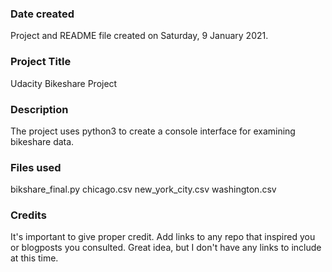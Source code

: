 ### Date created
Project and README file created on Saturday, 9 January 2021.

### Project Title
Udacity Bikeshare Project

### Description
The project uses python3 to create a console interface for examining bikeshare data.

### Files used
bikshare_final.py
chicago.csv
new_york_city.csv
washington.csv

### Credits
It's important to give proper credit.  Add links to any repo that inspired you or blogposts you consulted.  Great idea, but I don't have any links to include at this time.
